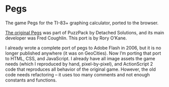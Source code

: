# Pegs

The game Pegs for the TI-83+ graphing calculator, ported to the browser.

[The original Pegs](http://www.detachedsolutions.com/puzzpack/pegs.php) was part of PuzzPack by Detached Solutions, and its main developer was Fred Coughlin. This port is by Rory O’Kane.

I already wrote a complete port of pegs to Adobe Flash in 2006, but it is no longer published anywhere (it was on GeoCities). Now I’m porting that port to HTML, CSS, and JavaScript. I already have all image assets the game needs (which I reproduced by hand, pixel-by-pixel), and ActionScript 2 code that reproduces all behavior of the original game. However, the old code needs refactoring – it uses too many comments and not enough constants and functions.
